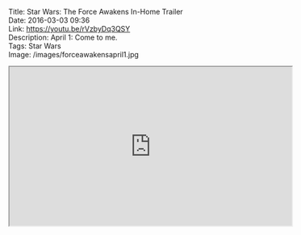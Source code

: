 Title: Star Wars: The Force Awakens In-Home Trailer  
Date: 2016-03-03 09:36  
Link: https://youtu.be/rVzbyDq3QSY  
Description: April 1: Come to me.  
Tags: Star Wars  
Image: /images/forceawakensapril1.jpg

<!-- FitVids (http://fitvidsjs.com) -->
<script src="/js/fitvids.js"></script>
<script>
	$(document).ready(function(){
		$(".entry").fitVids();
	});
</script>

<iframe width="560" height="315" src="https://www.youtube.com/embed/rVzbyDq3QSY" allowfullscreen></iframe>